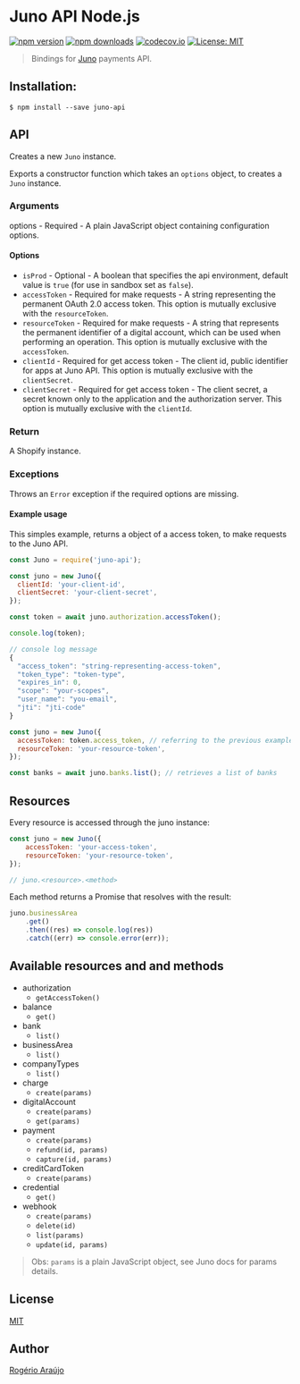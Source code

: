 # Juno API Node.js

[![npm version](https://img.shields.io/npm/v/juno-api?logo=npm&style=flat-square)](https://badge.fury.io/js/juno-api)
[![npm downloads](https://img.shields.io/npm/dm/juno-api?logo=npm&style=flat-square)](https://www.npmjs.com/package/juno-api)
[![codecov.io](https://img.shields.io/codecov/c/github/rodgeraraujo/juno-api?style=flat-square&branch=master&logo=codecov)](https://codecov.io/github/rodgeraraujo/juno-api?branch=master)
[![License: MIT](https://img.shields.io/badge/License-MIT-yellow.svg?style=flat-square)](https://opensource.org/licenses/MIT)

> Bindings for [Juno](https://juno.com.br/) payments API.

## Installation:

```shell
$ npm install --save juno-api
```

## API

Creates a new `Juno` instance.

Exports a constructor function which takes an `options` object, to creates a `Juno` instance.

### Arguments

options - Required - A plain JavaScript object containing configuration options.

#### Options

-   `isProd` - Optional - A boolean that specifies the api environment, default value is `true` (for use in sandbox set as `false`).
-   `accessToken` - Required for make requests - A string representing the permanent OAuth 2.0 access token. This option is mutually exclusive with the `resourceToken`.
-   `resourceToken` - Required for make requests - A string that represents the permanent identifier of a digital account, which can be used when performing an operation. This option is mutually exclusive with the `accessToken`.
-   `clientId` - Required for get access token - The client id, public identifier for apps at Juno API. This option is mutually exclusive with the `clientSecret`.
-   `clientSecret` - Required for get access token - The client secret, a secret known only to the application and the authorization server. This option is mutually exclusive with the `clientId`.

### Return

A Shopify instance.

### Exceptions

Throws an `Error` exception if the required options are missing.

#### Example usage

This simples example, returns a object of a access token, to make requests to the Juno API.

```js
const Juno = require('juno-api');

const juno = new Juno({
  clientId: 'your-client-id',
  clientSecret: 'your-client-secret',
});

const token = await juno.authorization.accessToken();

console.log(token);

// console log message
{
  "access_token": "string-representing-access-token",
  "token_type": "token-type",
  "expires_in": 0,
  "scope": "your-scopes",
  "user_name": "you-email",
  "jti": "jti-code"
}

const juno = new Juno({
  accessToken: token.access_token, // referring to the previous example
  resourceToken: 'your-resource-token',
});

const banks = await juno.banks.list(); // retrieves a list of banks
```

## Resources

Every resource is accessed through the juno instance:

```js
const juno = new Juno({
    accessToken: 'your-access-token',
    resourceToken: 'your-resource-token',
});

// juno.<resource>.<method>
```

Each method returns a Promise that resolves with the result:

```js
juno.businessArea
    .get()
    .then((res) => console.log(res))
    .catch((err) => console.error(err));
```

## Available resources and and methods

-   authorization
    -   `getAccessToken()`
-   balance
    -   `get()`
-   bank
    -   `list()`
-   businessArea
    -   `list()`
-   companyTypes
    -   `list()`
-   charge
    -   `create(params)`
-   digitalAccount
    -   `create(params)`
    -   `get(params)`
-   payment
    -   `create(params)`
    -   `refund(id, params)`
    -   `capture(id, params)`
-   creditCardToken
    -   `create(params)`
-   credential
    -   `get()`
-   webhook
    -   `create(params)`
    -   `delete(id)`
    -   `list(params)`
    -   `update(id, params)`

> Obs: `params` is a plain JavaScript object, see Juno docs for params details.

## License

[MIT](https://github.com/rodgeraraujo/juno-api/blob/master/LICENSE)

## Author

[Rogério Araújo](https://github.com/rodgeraraujo)
